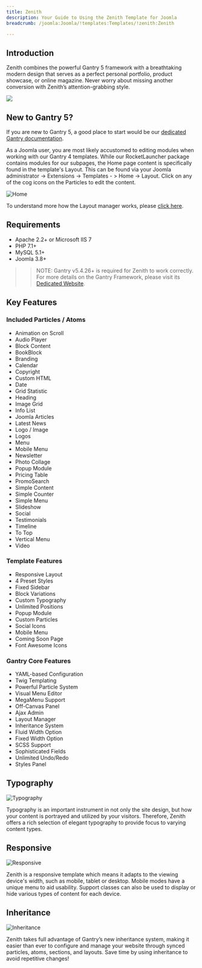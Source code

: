 ```yaml
---
title: Zenith
description: Your Guide to Using the Zenith Template for Joomla
breadcrumb: /joomla:Joomla/!templates:Templates/!zenith:Zenith

---
```


Introduction
-----

Zenith combines the powerful Gantry 5 framework with a breathtaking modern design that serves as a perfect personal portfolio, product showcase, or online magazine. Never worry about missing another conversion with Zenith’s attention-grabbing style.

![](assets/zenith.png)

New to Gantry 5?
-----
If you are new to Gantry 5, a good place to start would be our [dedicated Gantry documentation](http://docs.gantry.org).

As a Joomla user, you are most likely accustomed to editing modules when working with our Gantry 4 templates. While our RocketLauncher package contains modules for our subpages, the Home page content is specifically found in the template's Layout. This can be found via your Joomla administrator -> Extensions -> Templates - > Home -> Layout. Click on any of the cog icons on the Particles to edit the content.

![Home](home.jpg)

To understand more how the Layout manager works, please [click here](http://docs.gantry.org/gantry5/configure/layout-manager). 

Requirements
-----

* Apache 2.2+ or Microsoft IIS 7
* PHP 7.1+ 
* MySQL 5.1+
* Joomla 3.8+

>> NOTE: Gantry v5.4.26+ is required for Zenith to work correctly. For more details on the Gantry Framework, please visit its [Dedicated Website](http://gantry.org).

Key Features
-----

### Included Particles / Atoms

* Animation on Scroll
* Audio Player
* Block Content
* BookBlock
* Branding
* Calendar
* Copyright
* Custom HTML
* Date
* Grid Statistic
* Heading
* Image Grid
* Info List
* Joomla Articles
* Latest News
* Logo / Image
* Logos
* Menu
* Mobile Menu
* Newsletter
* Photo Collage
* Popup Module
* Pricing Table
* PromoSearch
* Simple Content
* Simple Counter
* Simple Menu
* Slideshow
* Social
* Testimonials
* Timeline
* To Top
* Vertical Menu
* Video

### Template Features

* Responsive Layout
* 4 Preset Styles
* Fixed Sidebar
* Block Variations
* Custom Typography
* Unlimited Positions
* Popup Module
* Custom Particles
* Social Icons
* Mobile Menu
* Coming Soon Page
* Font Awesome Icons  

### Gantry Core Features

* YAML-based Configuration
* Twig Templating
* Powerful Particle System
* Visual Menu Editor
* MegaMenu Support
* Off-Canvas Panel
* Ajax Admin
* Layout Manager
* Inheritance System
* Fluid Width Option
* Fixed Width Option
* SCSS Support
* Sophisticated Fields
* Unlimited Undo/Redo
* Styles Panel  

## Typography

![Typography](assets/ft-2.jpg)

Typography is an important instrument in not only the site design, but how your content is portrayed and utilized by your visitors. Therefore, Zenith offers a rich selection of elegant typography to provide focus to varying content types.

## Responsive

![Responsive](assets/ft-3.jpg)

Zenith is a responsive template which means it adapts to the viewing device's width, such as mobile, tablet or desktop. Mobile modes have a unique menu to aid usability. Support classes can also be used to display or hide various types of content for each device.

## Inheritance

![Inheritance](assets/ft-4.jpg)

Zenith takes full advantage of Gantry’s new inheritance system, making it easier than ever to configure and manage your website through synced particles, atoms, sections, and layouts. Save time by using inheritance to avoid repetitive changes!